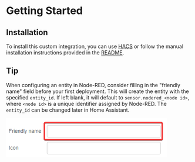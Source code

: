# Getting Started

## Installation

To install this custom integration, you can use [HACS](https://hacs.xyz/) or follow the manual installation instructions provided in the [README](https://github.com/zachowj/hass-node-red/blob/master/README.md#installation).

## Tip

When configuring an entity in Node-RED, consider filling in the "friendly name" field before your first deployment. This will create the entity with the specified `entity_id`. If left blank, it will default to `sensor.nodered_<node id>`, where `<node id>` is a unique identifier assigned by Node-RED. The `entity_id` can be changed later in Home Assistant.

![Tip Image](./images/tip.png)
